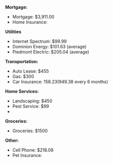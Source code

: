 

**Mortgage:**
- Mortgage: $3,911.00 
- Home Insurance: 

**Utilities**
- Internet Spectrum: $99.99
- Dominion Energy: $101.63 (average)
- Piedmont Electric: $205.04 (average)

**Transportation:** 
- Auto Lease: $455 
- Gas: $300
-  Car Insurance: $158.23 ($949.38 every 6 months)

**Home Services:**
- Landscaping: $450
- Pest Service: $99 
- 

**Groceries:**
- Groceries: $1500 


**Other:**
- Cell Phone: $218.08
- Pet Insurance: 